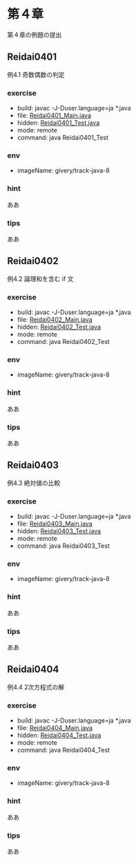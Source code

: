 # 第４章
第４章の例題の提出

## Reidai0401

例4.1 奇数偶数の判定


### exercise

- build: javac -J-Duser.language=ja *.java
- file: [Reidai0401_Main.java](./chapter4/Reidai0401_Main_debug.java)
- hidden: [Reidai0401_Test.java](./chapter4/Reidai0401_Test.java)
- mode: remote
- command: java Reidai0401_Test

### env

- imageName: givery/track-java-8

### hint
ああ

### tips
ああ

## Reidai0402

例4.2 論理和を含む if 文


### exercise

- build: javac -J-Duser.language=ja *.java
- file: [Reidai0402_Main.java](./chapter4/Reidai0402_Main_debug.java)
- hidden: [Reidai0402_Test.java](./chapter4/Reidai0402_Test.java)
- mode: remote
- command: java Reidai0402_Test

### env

- imageName: givery/track-java-8

### hint
ああ

### tips
ああ

## Reidai0403

例4.3 絶対値の比較


### exercise

- build: javac -J-Duser.language=ja *.java
- file: [Reidai0403_Main.java](./chapter4/Reidai0403_Main_debug.java)
- hidden: [Reidai0403_Test.java](./chapter4/Reidai0403_Test.java)
- mode: remote
- command: java Reidai0403_Test

### env

- imageName: givery/track-java-8

### hint
ああ

### tips
ああ

## Reidai0404

例4.4 2次方程式の解


### exercise

- build: javac -J-Duser.language=ja *.java
- file: [Reidai0404_Main.java](./chapter4/Reidai0404_Main_debug.java)
- hidden: [Reidai0404_Test.java](./chapter4/Reidai0404_Test.java)
- mode: remote
- command: java Reidai0404_Test

### env

- imageName: givery/track-java-8

### hint
ああ

### tips
ああ